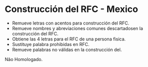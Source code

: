 # Construcción del RFC  - Mexico  

  - Remueve letras con acentos para construcción del RFC.
  - Remueve nombres y abreviaciones comunes descartadosen la construcción del RFC.
  - Obtiene las 4 letras para el RFC de una persona fisica.
  - Sustituye palabra prohibidas en RFC.
  - Remueve palabras no válidas en la construcción del.
  
  Não Homologado. 

